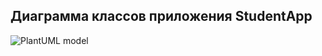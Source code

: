 ## Диаграмма классов приложения StudentApp

![PlantUML model](http://www.plantuml.com/plantuml/png/5Sox3S90303GdYbWWRYd2ZrKY06SYtKvoMTR_eZr2TNhtXg9dZNvSXlIk7Ogv-kHQN47SFmkVUHHMmLvKqcIN9fEO4AN8LsbRw1gC748lFCC91zcq1WZA3wlvsB_VYNPJty0)